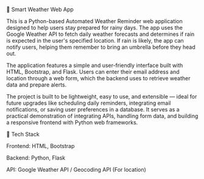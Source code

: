 📡 Smart Weather Web App

This is a Python-based Automated Weather Reminder web application designed to help users stay prepared for rainy days. The app uses the Google Weather API to fetch daily weather forecasts and determines if rain is expected in the user's specified location. If rain is likely, the app can notify users, helping them remember to bring an umbrella before they head out.

The application features a simple and user-friendly interface built with HTML, Bootstrap, and Flask. Users can enter their email address and location through a web form, which the backend uses to retrieve weather data and prepare alerts.

The project is built to be lightweight, easy to use, and extensible — ideal for future upgrades like scheduling daily reminders, integrating email notifications, or saving user preferences in a database. It serves as a practical demonstration of integrating APIs, handling form data, and building a responsive frontend with Python web frameworks.


🧰 Tech Stack

Frontend: HTML, Bootstrap

Backend: Python, Flask

API: Google Weather API / Geocoding API (For location) 


